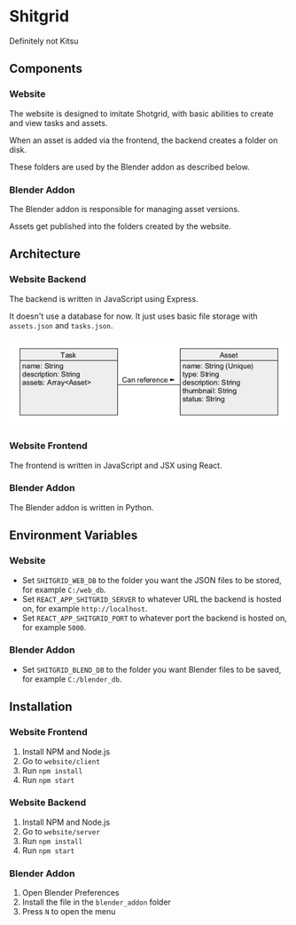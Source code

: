 # Shitgrid

Definitely not Kitsu

## Components

### Website

The website is designed to imitate Shotgrid, with basic abilities to create and view tasks and assets.

When an asset is added via the frontend, the backend creates a folder on disk.

These folders are used by the Blender addon as described below.

### Blender Addon

The Blender addon is responsible for managing asset versions.

Assets get published into the folders created by the website.

## Architecture

### Website Backend

The backend is written in JavaScript using Express.

It doesn't use a database for now. It just uses basic file storage with `assets.json` and `tasks.json`.

<img src="images/web_backend_uml.png">

### Website Frontend

The frontend is written in JavaScript and JSX using React.

### Blender Addon

The Blender addon is written in Python.

## Environment Variables

### Website

- Set `SHITGRID_WEB_DB` to the folder you want the JSON files to be stored, for example `C:/web_db`.
- Set `REACT_APP_SHITGRID_SERVER` to whatever URL the backend is hosted on, for example `http://localhost`.
- Set `REACT_APP_SHITGRID_PORT` to whatever port the backend is hosted on, for example `5000`.

### Blender Addon

- Set `SHITGRID_BLEND_DB` to the folder you want Blender files to be saved, for example `C:/blender_db`.

## Installation

### Website Frontend

1. Install NPM and Node.js
2. Go to `website/client`
3. Run `npm install`
4. Run `npm start`

### Website Backend

1. Install NPM and Node.js
2. Go to `website/server`
3. Run `npm install`
4. Run `npm start`

### Blender Addon

1. Open Blender Preferences
2. Install the file in the `blender_addon` folder
3. Press `N` to open the menu
